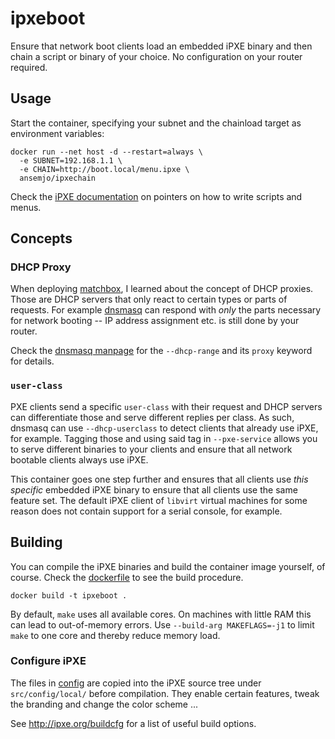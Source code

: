 # ipxeboot

Ensure that network boot clients load an embedded iPXE binary and then chain a script or binary of
your choice. No configuration on your router required.

## Usage

Start the container, specifying your subnet and the chainload target as environment variables:

    docker run --net host -d --restart=always \
      -e SUBNET=192.168.1.1 \
      -e CHAIN=http://boot.local/menu.ipxe \
      ansemjo/ipxechain

Check the [iPXE documentation](http://ipxe.org/scripting) on pointers on how to write scripts and
menus.

## Concepts

### DHCP Proxy

When deploying [matchbox](https://github.com/coreos/matchbox), I learned about the concept of DHCP
proxies. Those are DHCP servers that only react to certain types or parts of requests. For example
[dnsmasq](http://www.thekelleys.org.uk/dnsmasq/doc.html) can respond with _only_ the parts necessary
for network booting -- IP address assignment etc. is still done by your router.

Check the [dnsmasq manpage](http://www.thekelleys.org.uk/dnsmasq/docs/dnsmasq-man.html) for the
`--dhcp-range` and its `proxy` keyword for details.

### `user-class`

PXE clients send a specific `user-class` with their request and DHCP servers can differentiate those
and serve different replies per class. As such, dnsmasq can use `--dhcp-userclass` to detect clients
that already use iPXE, for example. Tagging those and using said tag in `--pxe-service` allows you
to serve different binaries to your clients and ensure that all network bootable clients always use
iPXE.

This container goes one step further and ensures that all clients use _this specific_ embedded iPXE
binary to ensure that all clients use the same feature set. The default iPXE client of `libvirt`
virtual machines for some reason does not contain support for a serial console, for example.

## Building

You can compile the iPXE binaries and build the container image yourself, of course. Check the
[dockerfile](dockerfile) to see the build procedure.

    docker build -t ipxeboot .

By default, `make` uses all available cores. On machines with little RAM this can lead to
out-of-memory errors. Use `--build-arg MAKEFLAGS=-j1` to limit `make` to one core and thereby reduce
memory load.

### Configure iPXE

The files in [config](config/) are copied into the iPXE source tree under `src/config/local/` before
compilation. They enable certain features, tweak the branding and change the color scheme ...

See http://ipxe.org/buildcfg for a list of useful build options.